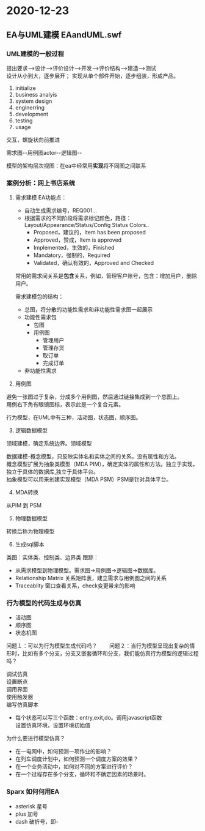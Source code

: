# 2020-12-23

## EA与UML建模 EAandUML.swf

### UML建模的一般过程

提出要求-->设计-->评价设计-->开发-->评价结构-->建造-->测试  
设计从小到大，逐步展开； 实现从单个部件开始，逐步组装，形成产品。  

1. initialize
2. business analyis
3. system design
4. enginerring
5. development
6. testing
7. usage

交互，螺旋状向前推进  

需求图--用例图actor--逻辑图--

模型的架构层次视图：在ea中经常用**实现**将不同图之间联系  

### 案例分析：网上书店系统

1. 需求建模
    EA功能点：  
    * 自动生成需求编号，REQ001...
    * 根据需求的不同阶段将需求标记颜色，路径：Layout/Appearance/Status/Config Status Colors..
      + Proposed，建议的，Item has been proposed
      + Approved，赞成，Item is approved
      + Implemented，生效的，Finished
      + Mandatory，强制的，Required
      + Validated，确认有效的，Approved and Checked

    常用的需求间关系是**包含**关系，例如，管理客户账号，包含：增加用户，删除用户。  

    需求建模包的结构：
    * 总图，将分散的功能性需求和非功能性需求图一起展示
    * 功能性需求包
      + 包图
      + 用例图
        - 管理用户
        - 管理存货
        - 取订单
        - 完成订单
    * 非功能性需求

2. 用例图

避免一张图过于复杂，分成多个用例图，然后通过链接集成到一个总图上。  
用例右下角有眼镜图标，表示此是一个复合元素。  

行为模型，在UML中有三种，活动图，状态图，顺序图。

3. 逻辑数据模型

领域建模，确定系统边界。领域模型  

数据建模-概念模型，只反映实体名和实体之间的关系，没有属性和方法。  
概念模型扩展为抽象类模型（MDA PIM），确定实体的属性和方法。独立于实现，独立于具体的数据库,独立于具体平台。    
抽象模型可以用来创建实现模型（MDA PSM）PSM是针对具体平台。  


4. MDA转换

从PIM 到 PSM  

5. 物理数据模型

转换后称为物理模型  

6. 生成sql脚本

类图：实体类、控制类、边界类
跟踪：
+ 从需求模型到物理模型。需求图->用例图->逻辑图->数据库。  
+ Relationship Matrix 关系矩阵表，建立需求与用例图之间的关系  
+ Traceablity 窗口查看关系，check变更带来的影响  

### 行为模型的代码生成与仿真

+ 活动图
+ 顺序图
+ 状态机图

问题１：可以为行为模型生成代码吗？　　
问题２：当行为模型呈现出复杂的情形时，比如有多个分支，分支又嵌套循环和分支，我们能仿真行为模型的逻辑过程吗？　　

调试仿真  
设置断点  
调用界面  
使用触发器  
编写仿真脚本
  + 每个状态可以写三个函数：entry,exit,do。调用javascript函数  
设置仿真环境，设置环境初始值   

为什么要进行模型仿真？   
+ 在一电网中，如何预测一项作业的影响？
+ 在列车调度计划中，如何预测一个调度方案的效果？
+ 在一个业务活动中，如何对不同的方案进行评价？  
+ 在一个过程存在多个分支，循环和不确定因素的场景时。

### Sparx 如何何用EA

* asterisk 星号
* plus 加号
* dash 破折号，即-
